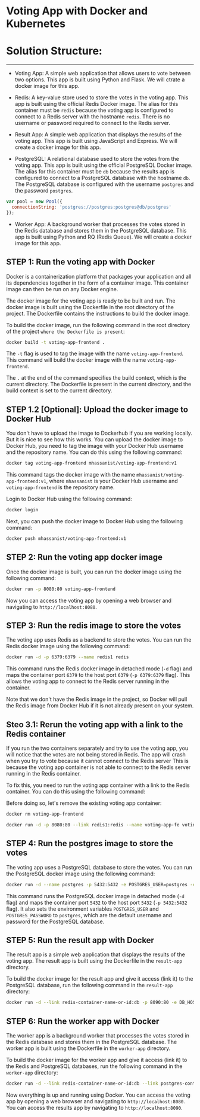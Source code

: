 # Voting App with Docker and Kubernetes 

# Solution Structure:
---------------------
- Voting App: A simple web application that allows users to vote between two options. This app is built using Python and Flask. We will ctrate a docker image for this app.

- Redis: A key-value store used to store the votes in the voting app. This app is built using the official Redis Docker image. The alias for this container must be `redis` because the voting app is configured to connect to a Redis server with the hostname `redis`. There is no username or password required to connect to the Redis server.

- Result App: A simple web application that displays the results of the voting app. This app is built using JavaScript and Express. We will create a docker image for this app.


- PostgreSQL: A relational database used to store the votes from the voting app. This app is built using the official PostgreSQL Docker image. The alias for this container must be `db` because the results app is configured to connect to a PostgreSQL database with the hostname `db`. The PostgreSQL database is configured with the username `postgres` and the password `postgres`.


```javascript
var pool = new Pool({
  connectionString: 'postgres://postgres:postgres@db/postgres'
});
```

- Worker App: A background worker that processes the votes stored in the Redis database and stores them in the PostgreSQL database. This app is built using Python and RQ (Redis Queue). We will create a docker image for this app.



STEP 1: Run the voting app with Docker
---------------------------------------
Docker is a containerization platform that packages your application and all its dependencies together in the form of a container image. This container image can then be run on any Docker engine.

The docker image for the voting app is ready to be built and run. The docker image is built using the Dockerfile in the root directory of the project. The Dockerfile contains the instructions to build the docker image.

To build the docker image, run the following command in the root directory of the project `where the Dockerfile is present`:

```bash
docker build -t voting-app-frontend .
```

The `-t` flag is used to tag the image with the name `voting-app-frontend`. This command will build the docker image with the name `voting-app-frontend`.

The `.` at the end of the command specifies the build context, which is the current directory. The Dockerfile is present in the current directory, and the build context is set to the current directory.

STEP 1.2 [Optional]: Upload the docker image to Docker Hub
-----------------------------------------------
You don't have to upload the image to Dockerhub if you are working locally. But it is nice to see how this works. You can upload the docker image to Docker Hub, you need to tag the image with your Docker Hub username and the repository name. You can do this using the following command:

```bash
docker tag voting-app-frontend mhassanist/voting-app-frontend:v1
```

This command tags the docker image with the name `mhassanist/voting-app-frontend:v1`, where `mhassanist` is your Docker Hub username and `voting-app-frontend` is the repository name.

Login to Docker Hub using the following command:

```bash
docker login
```

Next, you can push the docker image to Docker Hub using the following command:

```bash
docker push mhassanist/voting-app-frontend:v1
```


STEP 2: Run the voting app docker image
----------------------------------------
Once the docker image is built, you can run the docker image using the following command:

```bash
docker run -p 8080:80 voting-app-frontend
```

Now you can access the voting app by opening a web browser and navigating to `http://localhost:8080`.



STEP 3: Run the redis image to store the votes
----------------------------------------------
The voting app uses Redis as a backend to store the votes. You can run the Redis docker image using the following command:

```bash
docker run -d -p 6379:6379 --name redis1 redis
```



This command runs the Redis docker image in detached mode (`-d` flag) and maps the container port `6379` to the host port `6379` (`-p 6379:6379` flag). This allows the voting app to connect to the Redis server running in the container. 

Note that we don't have the Redis image in the project, so Docker will pull the Redis image from Docker Hub if it is not already present on your system.

Steo 3.1: Rerun the voting app with a link to the Redis container
---------------------------------------------------------------------------
If you run the two containers separately and try to use the voting app, you will notice that the votes are not being stored in Redis. The app will crash when you try to vote because it cannot connect to the Redis server This is because the voting app container is not able to connect to the Redis server running in the Redis container.

To fix this, you need to run the voting app container with a link to the Redis container. You can do this using the following command:

Before doing so, let's remove the existing voting app container:

```bash
docker rm voting-app-frontend
```

```bash
docker run -d -p 8080:80 --link redis1:redis --name voting-app-fe voting-app-frontend
```


STEP 4: Run the postgres image to store the votes
------------------------------------------------
The voting app uses a PostgreSQL database to store the votes. You can run the PostgreSQL docker image using the following command:

```bash
docker run -d --name postgres -p 5432:5432 -e POSTGRES_USER=postgres -e POSTGRES_PASSWORD=postgres postgres
```

This command runs the PostgreSQL docker image in detached mode (`-d` flag) and maps the container port `5432` to the host port `5432` (`-p 5432:5432` flag). It also sets the environment variables `POSTGRES_USER` and `POSTGRES_PASSWORD` to `postgres`, which are the default username and password for the PostgreSQL database.

STEP 5: Run the result app with Docker
---------------------------------------
The result app is a simple web application that displays the results of the voting app. The result app is built using the Dockerfile in the `result-app` directory.

To build the docker image for the result app and give it access (link it) to the PostgreSQL database, run the following command in the `result-app` directory:

```bash
docker run -d --link redis-container-name-or-id:db -p 8090:80 -e DB_HOST=postgres -e DB_USER=postgres -e DB_PASSWORD=postgres results-frontend

```

STEP 6: Run the worker app with Docker
---------------------------------------
The worker app is a background worker that processes the votes stored in the Redis database and stores them in the PostgreSQL database. The worker app is built using the Dockerfile in the `worker-app` directory.

To build the docker image for the worker app and give it access (link it) to the Redis and PostgreSQL databases, run the following command in the `worker-app` directory:

```bash
docker run -d --link redis-container-name-or-id:db --link postgres-container-name-or-id:postgres -e DB_HOST=postgres -e REDIS_HOST=redis worker
```

Now everything is up and running using Docker. You can access the voting app by opening a web browser and navigating to `http://localhost:8080`. You can access the results app by navigating to `http://localhost:8090`.